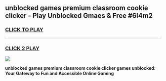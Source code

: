 
## unblocked games premium classroom cookie clicker - Play Unblocked Gmaes & Free #6l4m2
<h3>
<a href="https://news.freeplayer.one?title=unblocked_games_premium_classroom_cookie_clicker&ref=03M">CLICK TO PLAY</a></h3>
<hr>

<h3>
<a href="https://news.freeplayer.one?title=unblocked_games_premium_classroom_cookie_clicker&ref=03M">CLICK 2 PLAY</a>
  
</h3>

<a href="https://news.freeplayer.one?title=unblocked_games_premium_classroom_cookie_clicker&ref=03M"><img src="https://clearcache.store/games.png"></a>


**unblocked games premium classroom cookie clicker games unblocked: Your Gateway to Fun and Accessible Online Gaming**
